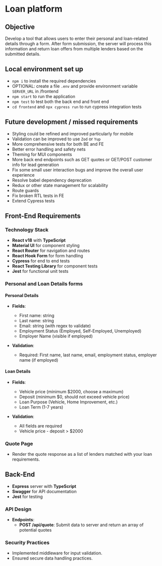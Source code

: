 # Loan platform

## Objective

Develop a tool that allows users to enter their personal and loan-related details through a form. After form submission, the server will process this information and return loan offers from multiple lenders based on the submitted details.

## Local environment set up
- `npm i` to install the required dependencies
- OPTIONAL: create a file `.env` and provide environment variable `SERVER_URL` in /frontend
- `npm start` to run the application
- `npm test` to test both the back end and front end
- `cd frontend` and `npx cypress run` to run cypress integration tests

## Future development / missed requirements
- Styling could be refined and improved particularly for mobile
- Validation can be improved to use `Zod` or `Yup`
- More comprehensive tests for both BE and FE
- Better error handling and safety nets
- Theming for MUI components
- More back end endpoints such as GET quotes or GET/POST customer info for lead generation
- Fix some small user interaction bugs and improve the overall user experience
- Resolve babel dependency deprecation
- Redux or other state management for scalability
- Route guards
- Fix broken RTL tests in FE
- Extend Cypress tests

## Front-End Requirements

### Technology Stack

- **React v18** with **TypeScript**
- **Material UI** for component styling
- **React Router** for navigation and routes
- **React Hook Form** for form handling
- **Cypress** for end to end tests
- **React Testing Library** for component tests
- **Jest** for functional unit tests

### Personal and Loan Details forms

#### Personal Details

- **Fields**:
  - First name: string
  - Last name: string
  - Email: string (with regex to validate)
  - Employment Status (Employed, Self-Employed, Unemployed)
  - Employer Name (visible if employed)

- **Validation**:
  - Required: First name, last name, email, employment status, employer name (if employed)

#### Loan Details

- **Fields**:
  - Vehicle price (minimum $2000, choose a maximum)
  - Deposit (minimum $0, should not exceed vehicle price)
  - Loan Purpose (Vehicle, Home Improvement, etc.)
  - Loan Term (1-7 years)

- **Validation**:
  - All fields are required
  - Vehicle price - deposit > $2000

### Quote Page

- Render the quote response as a list of lenders matched with your loan requirements. 

## Back-End

- **Express** server with **TypeScript**
- **Swagger** for API documentation
- **Jest** for testing

### API Design

- **Endpoints**:
  - **POST /api/quote**: Submit data to server and return an array of potential quotes

### Security Practices

- Implemented middleware for input validation.
- Ensured secure data handling practices.
